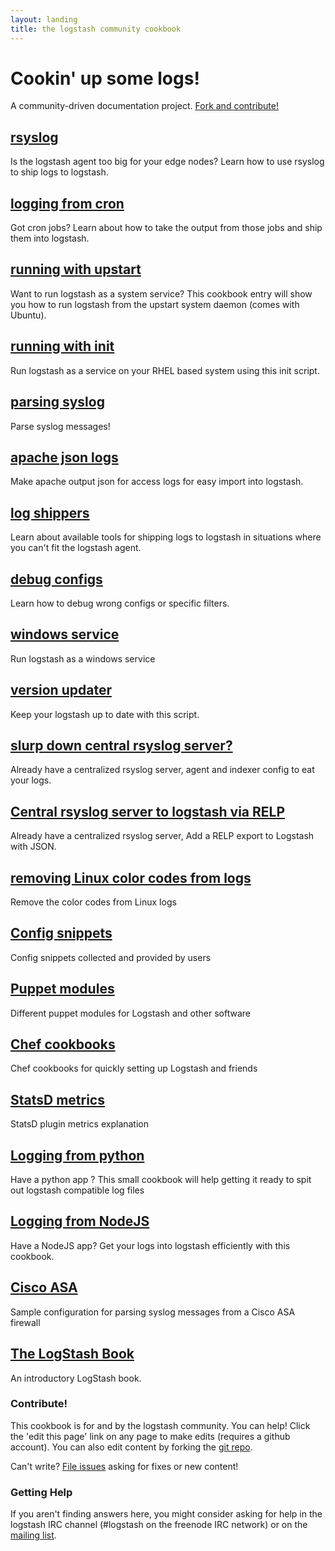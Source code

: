 ```yaml
---
layout: landing
title: the logstash community cookbook
---
```


# Cookin' up some logs!

A community-driven documentation project. [Fork and contribute!](https://github.com/logstash/cookbook)

## [rsyslog](recipes/rsyslog-agent/)

Is the logstash agent too big for your edge nodes? Learn how to use rsyslog to ship logs to logstash.

## [logging from cron](recipes/log-from-cron//)

Got cron jobs? Learn about how to take the output from those jobs and ship them into logstash.

## [running with upstart](recipes/using-upstart/)

Want to run logstash as a system service? This cookbook entry will show you how
to run logstash from the upstart system daemon (comes with Ubuntu).

## [running with init](recipes/using-init/)

Run logstash as a service on your RHEL based system using this init script.

## [parsing syslog](recipes/syslog-pri)

Parse syslog messages!

## [apache json logs](recipes/apache-json-logs/)

Make apache output json for access logs for easy import into logstash.

## [log shippers](recipes/log-shippers/)

Learn about available tools for shipping logs to logstash in situations where
you can't fit the logstash agent.

## [debug configs](recipes/debug-config/)

Learn how to debug wrong configs or specific filters.

## [windows service](recipes/windows-service/)

Run logstash as a windows service

## [version updater](recipes/version-updater/)

Keep your logstash up to date with this script.

## [slurp down central rsyslog server?](recipes/central-syslog/)

Already have a centralized rsyslog server,  agent and indexer config to eat your logs.

## [Central rsyslog server to logstash via RELP](recipes/central-rsyslog/)

Already have a centralized rsyslog server,  Add a RELP export to Logstash with JSON.


## [removing Linux color codes from logs](recipes/color-codes/)

Remove the color codes from Linux logs

## [Config snippets](recipes/config-snippets/)

Config snippets collected and provided by users

## [Puppet modules](recipes/puppet-modules/)

Different puppet modules for Logstash and other software

## [Chef cookbooks](recipes/chef-cookbook/)

Chef cookbooks for quickly setting up Logstash and friends

## [ StatsD metrics ](recipes/statsd-metrics/)

StatsD plugin metrics explanation

## [ Logging from python ](recipes/logging-from-python/)

Have a python app ? This small cookbook will help getting it
ready to spit out logstash compatible log files

## [ Logging from NodeJS ](recipes/logging-from-nodejs/)

Have a NodeJS app? Get your logs into logstash efficiently with this cookbook.

## [ Cisco ASA ](recipes/cisco-asa/)

Sample configuration for parsing syslog messages from a Cisco ASA firewall

## [The LogStash Book](http://www.logstashbook.com)

An introductory LogStash book.

### Contribute!

This cookbook is for and by the logstash community. You can help! Click the
'edit this page' link on any page to make edits (requires a github account). You can also
edit content by forking the [git repo](https://github.com/logstash/cookbook).

Can't write? [File issues](https://github.com/logstash/cookbook/issues) asking
for fixes or new content!

### Getting Help

If you aren't finding answers here, you might consider asking for help
in the logstash IRC channel (#logstash on the freenode IRC network) or on the
[mailing list](http://groups.google.com/group/logstash-users).
